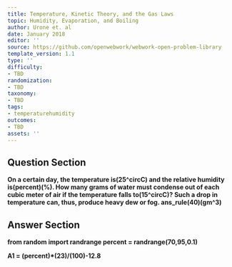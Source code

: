 ```yaml
---
title: Temperature, Kinetic Theory, and the Gas Laws
topic: Humidity, Evaporation, and Boiling
author: Urone et. al
date: January 2018
editor: ''
source: https://github.com/openwebwork/webwork-open-problem-library
template_version: 1.1
type: ''
difficulty:
- TBD
randomization:
- TBD
taxonomy:
- TBD
tags:
- temperaturehumidity
outcomes:
- TBD
assets: ''
---
```


## Question Section 

<b>
On a certain day, the temperature is(25^circC) and the relative humidity is(percent)(%). How many grams of water must condense out of each cubic meter of air if the temperature falls to(15^circC)? Such a drop in temperature can, thus, produce heavy dew or fog.
ans_rule(40)(gm^3)



## Answer Section

from random import randrange
percent = randrange(70,95,0.1)

A1 = (percent)*(23)/(100)-12.8